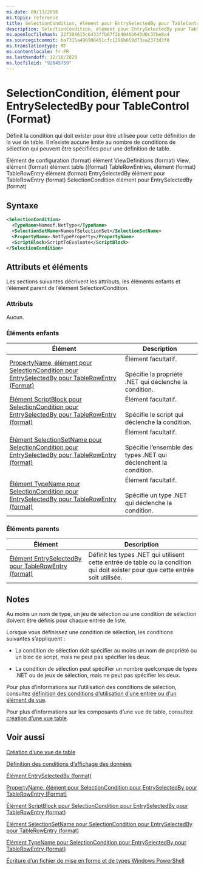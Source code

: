 ```yaml
---
ms.date: 09/13/2016
ms.topic: reference
title: SelectionCondition, élément pour EntrySelectedBy pour TableControl (Format)
description: SelectionCondition, élément pour EntrySelectedBy pour TableControl (Format)
ms.openlocfilehash: 22f304615c6433ffb67f3b4046b645d0c37be8a4
ms.sourcegitcommit: ba7315a496986451cfc1296b659d73ea2373d3f0
ms.translationtype: MT
ms.contentlocale: fr-FR
ms.lasthandoff: 12/10/2020
ms.locfileid: "92645759"
---
```

# <a name="selectioncondition-element-for-entryselectedby-for-tablecontrol-format"></a>SelectionCondition, élément pour EntrySelectedBy pour TableControl (Format)

Définit la condition qui doit exister pour être utilisée pour cette définition de la vue de table. Il n’existe aucune limite au nombre de conditions de sélection qui peuvent être spécifiées pour une définition de table.

Élément de configuration (format) élément ViewDefinitions (format) View, élément (format) élément table ((format) TableRowEntries, élément (format) TableRowEntry élément (format) EntrySelectedBy élément pour TableRowEntry (format) SelectionCondition élément pour EntrySelectedBy (format)

## <a name="syntax"></a>Syntaxe

```xml
<SelectionCondition>
  <TypeName>Nameof.NetType</TypeName>
  <SelectionSetName>NameofSelectionSet</SelectionSetName>
  <PropertyName>.NetTypeProperty</PropertyName>
  <ScriptBlock>ScriptToEvaluate</ScriptBlock>
</SelectionCondition>
```

## <a name="attributes-and-elements"></a>Attributs et éléments

Les sections suivantes décrivent les attributs, les éléments enfants et l’élément parent de l’élément SelectionCondition.

### <a name="attributes"></a>Attributs

Aucun.

### <a name="child-elements"></a>Éléments enfants

|Élément|Description|
|-------------|-----------------|
|[PropertyName, élément pour SelectionCondition pour EntrySelectedBy pour TableRowEntry (Format)](./propertyname-element-for-selectioncondition-for-entryselectedby-for-tablerowentry-format.md)|Élément facultatif.<br /><br /> Spécifie la propriété .NET qui déclenche la condition.|
|[Élément ScriptBlock pour SelectionCondition pour EntrySelectedBy pour TableRowEntry (format)](./scriptblock-element-for-selectioncondition-for-entryselectedby-for-tablecontrol-format.md)|Élément facultatif.<br /><br /> Spécifie le script qui déclenche la condition.|
|[Élément SelectionSetName pour SelectionCondition pour EntrySelectedBy pour TableRowEntry (format)](./selectionsetname-element-for-selectioncondition-for-entryselectedby-for-tablecontrol-format.md)|Élément facultatif.<br /><br /> Spécifie l’ensemble des types .NET qui déclenchent la condition.|
|[Élément TypeName pour SelectionCondition pour EntrySelectedBy pour TableRowEntry (format)](./typename-element-for-selectioncondition-for-entryselectedby-for-tablecontrol-format.md)|Élément facultatif.<br /><br /> Spécifie un type .NET qui déclenche la condition.|

### <a name="parent-elements"></a>Éléments parents

|Élément|Description|
|-------------|-----------------|
|[Élément EntrySelectedBy pour TableRowEntry (format)](./entryselectedby-element-for-tablerowentry-for-tablecontrol-format.md)|Définit les types .NET qui utilisent cette entrée de table ou la condition qui doit exister pour que cette entrée soit utilisée.|

## <a name="remarks"></a>Notes

Au moins un nom de type, un jeu de sélection ou une condition de sélection doivent être définis pour chaque entrée de liste.

Lorsque vous définissez une condition de sélection, les conditions suivantes s’appliquent :

- La condition de sélection doit spécifier au moins un nom de propriété ou un bloc de script, mais ne peut pas spécifier les deux.

- La condition de sélection peut spécifier un nombre quelconque de types .NET ou de jeux de sélection, mais ne peut pas spécifier les deux.

Pour plus d’informations sur l’utilisation des conditions de sélection, consultez [définition des conditions d’utilisation d’une entrée ou d’un élément de vue](./defining-conditions-for-displaying-data.md).

Pour plus d’informations sur les composants d’une vue de table, consultez [création d’une vue table](./creating-a-table-view.md).

## <a name="see-also"></a>Voir aussi

[Création d’une vue de table](./creating-a-table-view.md)

[Définition des conditions d’affichage des données](./defining-conditions-for-displaying-data.md)

[Élément EntrySelectedBy (format)](./entryselectedby-element-for-tablerowentry-for-tablecontrol-format.md)

[PropertyName, élément pour SelectionCondition pour EntrySelectedBy pour TableRowEntry (Format)](./propertyname-element-for-selectioncondition-for-entryselectedby-for-tablerowentry-format.md)

[Élément ScriptBlock pour SelectionCondition pour EntrySelectedBy pour TableRowEntry (format)](./scriptblock-element-for-selectioncondition-for-entryselectedby-for-tablecontrol-format.md)

[Élément SelectionSetName pour SelectionCondition pour EntrySelectedBy pour TableRowEntry (format)](./selectionsetname-element-for-selectioncondition-for-entryselectedby-for-tablecontrol-format.md)

[Élément TypeName pour SelectionCondition pour EntrySelectedBy pour TableRowEntry (format)](./typename-element-for-selectioncondition-for-entryselectedby-for-tablecontrol-format.md)

[Écriture d’un fichier de mise en forme et de types Windows PowerShell](./writing-a-powershell-formatting-file.md)
